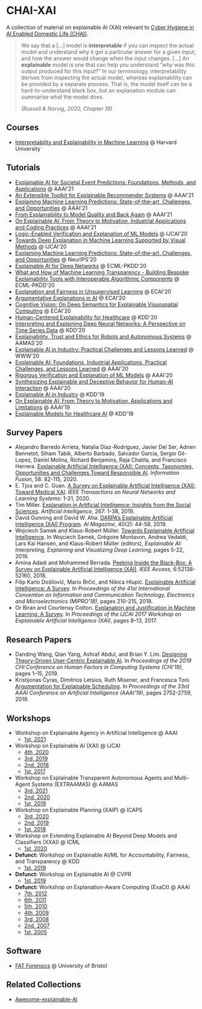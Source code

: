 # CHAI-XAI
A collection of material on explainable AI (XAI) relevant to [Cyber Hygiene in AI Enabled Domestic Life (CHAI)](https://gow.epsrc.ukri.org/NGBOViewGrant.aspx?GrantRef=EP/T026812/1).

> We say that a [...] model is **interpretable** if you can inspect the actual model and understand why it got a particular answer for a given input, and how the answer would change when the input changes.
> [...]
> An **explainable** model is one that can help you understand “*why* was this output produced for this input?”
> In our terminology, interpretability derives from inspecting the actual model, whereas explainability can be provided by a separate process.
> That is, the model itself can be a hard-to-understand black box, but an explanation module can summarise what the model does.
>
> *(Russell & Norvig, 2020, Chapter 19)*

## Courses
- [Interpretability and Explainability in Machine Learning](https://interpretable-ml-class.github.io/) @ Harvard University

## Tutorials
- [Explainable AI for Societal Event Predictions: Foundations, Methods, and Applications](https://aaai.org/Conferences/AAAI-21/aaai21tutorials/#mq1) @ AAAI'21
- [An Extensible Toolkit for Explainable Recommender Systems](https://aaai.org/Conferences/AAAI-21/aaai21tutorials/#mq2) @ AAAI'21
- [Explaining Machine Learning Predictions: State-of-the-art, Challenges, and Opportunities](https://aaai.org/Conferences/AAAI-21/aaai21tutorials/#aq1) @ AAAI'21
- [From Explainability to Model Quality and Back Again](https://aaai.org/Conferences/AAAI-21/aaai21tutorials/#ah3) @ AAAI'21
- [On Explainable AI: From Theory to Motivation, Industrial Applications and Coding Practices](https://xaitutorial2021.github.io/) @ AAAI'21
- [Logic-Enabled Verification and Explanation of ML Models](https://alexeyignatiev.github.io/ijcai20-tutorial/index.html) @ IJCAI'20
- [Towards Deep Explanation in Machine Learning Supported by Visual Methods](http://www.cwu.edu/~borisk/IJCAI2020/) @ IJCAI'20
- [Explaining Machine Learning Predictions: State-of-the-art, Challenges, and Opportunities](https://nips.cc/virtual/2020/public/tutorial_59e711d152de7bec7304a8c2ecaf9f0f.html) @ NeurIPS'20
- [Explainable AI for Deep Networks](http://www.interpretable-ml.org/ecml2020tutorial/) @ ECML-PKDD'20
- [What and How of Machine Learning Transparency - Building Bespoke Explainability Tools with Interoperable Algorithmic Components](https://events.fat-forensics.org/2020_ecml-pkdd) @ ECML-PKDD'20
- [Explanation and Fairness in Unsupervised Learning](https://www.cs.ucdavis.edu/~davidson/ECAI2020/overview.htm) @ ECAI'20
- [Argumentative Explanations in AI](https://www.doc.ic.ac.uk/~afr114/ecaitutorial/) @ ECAI'20
- [Cognitive Vision: On Deep Semantics for Explainable Visuospatial Computing](https://codesign-lab.org/cognitive-vision/) @ ECAI'20
- [Human-Centered Explainability for Healthcare](https://healthxaitutorial.github.io/kdd2020/) @ KDD'20
- [Interpreting and Explaining Deep Neural Networks: A Perspective on Time Series Data](http://xai.kaist.ac.kr/Tutorial/2020/) @ KDD'20
- [Explainability, Trust and Ethics for Robots and Autonomous Systems](https://aamas2020.conference.auckland.ac.nz/accepted-tutorials/) @ AAMAS'20
- [Explainable AI in Industry: Practical Challenges and Lessons Learned](https://sites.google.com/view/www20-explainable-ai-tutorial) @ WWW'20
- [Explainable AI: Foundations, Industrial Applications, Practical Challenges, and Lessons Learned](https://xaitutorial2020.github.io/) @ AAAI'20
- [Rigorous Verification and Explanation of ML Models](https://alexeyignatiev.github.io/aaai20-tutorial/) @ AAAI'20
- [Synthesizing Explainable and Deceptive Behavior for Human-AI Interaction](https://yochan-lab.github.io/tutorial/AAAI-2020/) @ AAAI'20
- [Explainable AI in Industry](https://sites.google.com/view/kdd19-explainable-ai-tutorial) @ KDD'19
- [On Explainable AI: From Theory to Motivation, Applications and Limitations](https://xaitutorial2019.github.io/) @ AAAI'19
- [Explainable Models for Healthcare AI](https://mlhealthcare.github.io/) @ KDD'18

## Survey Papers
- Alejandro Barredo Arrieta, Natalia Díaz-Rodríguez, Javier Del Ser, Adrien Bennetot, Siham Tabik, Alberto Barbado, Salvador Garcia, Sergio Gil-Lopez, Daniel Molina, Richard Benjamins, Raja Chatila, and Francisco Herrera. [Explainable Artificial Intelligence (XAI): Concepts, Taxonomies, Opportunities and Challenges Toward Responsible AI](https://doi.org/10.1016/j.inffus.2019.12.012). *Information Fusion*, 58: 82-115, 2020.
- E. Tjoa and C. Guan. [A Survey on Explainable Artificial Intelligence (XAI): Toward Medical XAI](https://doi.org/10.1109/TNNLS.2020.3027314). *IEEE Transactions on Neural Networks and Learning Systems*: 1-21, 2020.
- Tim Miller. [Explanation in Artificial Intelligence: Insights from the Social Sciences](https://doi.org/10.1016/j.artint.2018.07.007). *Artificial Intelligence*, 267: 1-38, 2019.
- David Gunning and David W. Aha. [DARPA’s Explainable Artificial Intelligence (XAI) Program](https://doi.org/10.1609/aimag.v40i2.2850). *AI Magazine*, 40(2): 44-58, 2019.
- Wojciech Samek and Klaus-Robert Müller. [Towards Explainable Artificial Intelligence](https://doi.org/10.1007/978-3-030-28954-6_1). In Wojciech Samek, Grégoire Montavon, Andrea Vedaldi, Lars Kai Hansen, and Klaus-Robert Müller (editors), *Explainable AI: Interpreting, Explaining and Visualizing Deep Learning*, pages 5-22, 2019.
- Amina Adadi and Mohammed Berrada. [Peeking Inside the Black-Box: A Survey on Explainable Artificial Intelligence (XAI)](https://doi.org/10.1109/ACCESS.2018.2870052). *IEEE Access*, 6:52138-52160, 2018.
- Filip Karlo Došilović, Mario Brčić, and Nikica Hlupić. [Explainable Artificial Intelligence: A Survey](https://doi.org/10.23919/MIPRO.2018.8400040). In *Proceedings of the 41st International Convention on Information and Communication Technology, Electronics and Microelectronics (MIPRO'18)*, pages 210-215, 2018.
- Or Biran and Courtenay Cotton. [Explanation and Justification in Machine Learning: A Survey](http://www.cs.columbia.edu/~orb/papers/xai_survey_paper_2017.pdf). In *Proceedings of the IJCAI 2017 Workshop on Explainable Artificial Intelligence (XAI)*, pages 8–13, 2017.

## Research Papers
- Danding Wang, Qian Yang, Ashraf Abdul, and Brian Y. Lim. [Designing Theory-Driven User-Centric Explainable AI](https://doi.org/10.1145/3290605.3300831). In *Proceedings of the 2019 CHI Conference on Human Factors in Computing Systems (CHI'19)*, pages 1–15, 2019.
- Kristijonas Čyras, Dimitrios Letsios, Ruth Misener, and Francesca Toni. [Argumentation for Explainable Scheduling](https://doi.org/10.1609/aaai.v33i01.33012752). In *Proceedings of the 33rd AAAI Conference on Artificial Intelligence (AAAI'19)*, pages 2752-2759, 2019.

## Workshops
- Workshop on Explainable Agency in Artificial Intelligence @ AAAI
  - [1st, 2021](https://sites.google.com/view/xaiworkshop/topic)
- Workshop on Explainable AI (XAI) @ IJCAI
  - [4th, 2020](https://sites.google.com/view/xai2020/home)
  - [3rd, 2019](https://sites.google.com/view/xai2019/home)
  - [2nd, 2018](https://web.archive.org/web/20200222003107/http://home.earthlink.net/~dwaha/research/meetings/faim18-xai/)
  - [1st, 2017](https://web.archive.org/web/20200222002751/http://home.earthlink.net/~dwaha/research/meetings/ijcai17-xai/)
- Workshop on Explainable Transparent Autonomous Agents and Multi-Agent Systems (EXTRAAMAS) @ AAMAS
  - [3rd, 2021](https://extraamas.ehealth.hevs.ch/index.html)
  - [2nd, 2020](https://extraamas.ehealth.hevs.ch/archive.html)
  - [1st, 2019](https://extraamas.ehealth.hevs.ch/archive.html)
- Workshop on Explainable Planning (XAIP) @ ICAPS
  - [3rd, 2020](http://xaip.mybluemix.net/#/)
  - [2nd, 2019](https://kcl-planning.github.io/XAIP-Workshops/ICAPS_2019)
  - [1st, 2018](https://icaps18.icaps-conference.org/xaip/)
- Workshop on Extending Explainable AI Beyond Deep Models and Classifiers (XXAI) @ ICML
  - [1st, 2020](http://interpretable-ml.org/icml2020workshop/)
- **Defunct:** Workshop on Explainable AI/ML for Accountability, Fairness, and Transparency @ KDD
  - [1st, 2019](https://xai.kdd2019.a.intuit.com/)
- **Defunct:** Workshop on Explainable AI @ CVPR
  - [1st, 2019](https://explainai.net/)
- **Defunct:** Workshop on Explanation-Aware Computing (ExaCt) @ AAAI
  - [7th, 2012](https://web.archive.org/web/20131005004402/http://exact2012.workshop.hm/)
  - [6th, 2011](https://web.archive.org/web/20131005004107/http://exact2011.workshop.hm/)
  - [5th, 2010](https://web.archive.org/web/20130831134748/http://exact2010.workshop.hm/)
  - [4th, 2009](https://web.archive.org/web/20130508145437/http://exact2009.workshop.hm/)
  - [3rd, 2008](https://web.archive.org/web/20130903063429/http://exact2008.workshop.hm/)
  - [2nd, 2007](https://web.archive.org/web/20130508125742/http://exact2007.workshop.hm/)
  - [1st, 2005](https://web.archive.org/web/20130508140259/http://exact2005.workshop.hm/)

## Software
- [FAT Forensics](https://fat-forensics.org/) @ University of Bristol

## Related Collections
- [Awesome-explainable-AI](https://github.com/wangyongjie-ntu/Awesome-explainable-AI)
